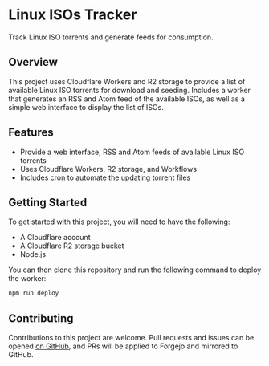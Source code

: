 # Linux ISOs Tracker

Track Linux ISO torrents and generate feeds for consumption.

## Overview

This project uses Cloudflare Workers and R2 storage to provide a list of available Linux ISO torrents
for download and seeding. Includes a worker that generates an RSS and Atom feed of the available ISOs,
as well as a simple web interface to display the list of ISOs.

## Features

* Provide a web interface, RSS and Atom feeds of available Linux ISO torrents
* Uses Cloudflare Workers, R2 storage, and Workflows
* Includes cron to automate the updating torrent files

## Getting Started

To get started with this project, you will need to have the following:

* A Cloudflare account
* A Cloudflare R2 storage bucket
* Node.js

You can then clone this repository and run the following command to deploy the worker:
```bash
npm run deploy
```

## Contributing

Contributions to this project are welcome. Pull requests and issues can be opened [on GitHub](https://github.com/gmemstr/linuxisos),
and PRs will be applied to Forgejo and mirrored to GitHub.
